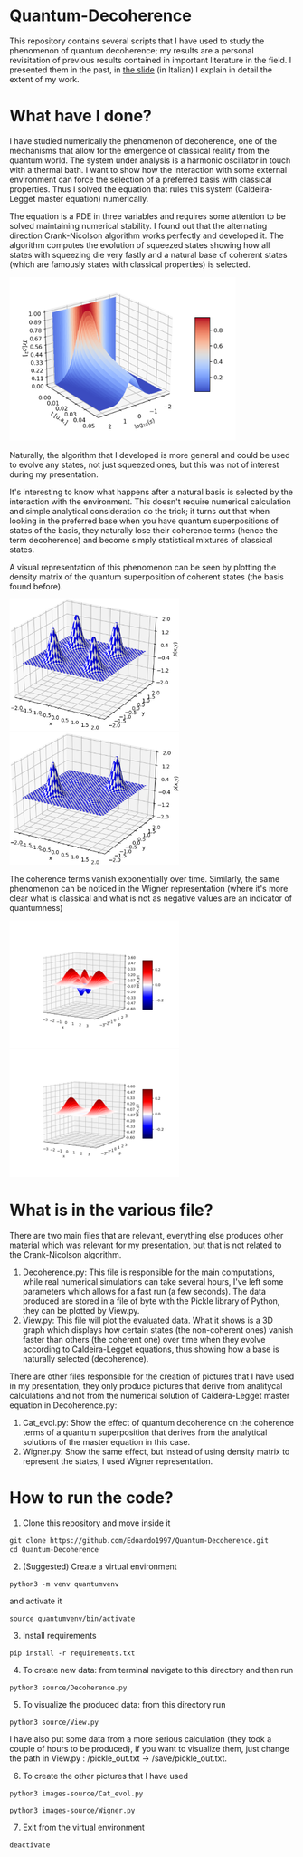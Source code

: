 # Quantum-Decoherence

This repository contains several scripts that I have used to study the phenomenon of quantum decoherence; my results are a personal revisitation of previous results contained in important literature in the field. I presented them in the past, in [the slide](https://github.com/Edoardo1997/Quantum-Decoherence/blob/main/Presentation.pdf) (in Italian) I explain in detail the extent of my work.
# What have I done?

I have studied numerically the phenomenon of decoherence, one of the mechanisms that allow for the emergence of classical reality from the quantum world. The system under analysis is a harmonic oscillator in touch with a thermal bath. I want to show how the interaction with some external environment can force the selection of a preferred basis with classical properties. Thus I solved the equation that rules this system (Caldeira-Legget master equation) numerically. 

The equation is a PDE in three variables and requires some attention to be solved maintaining numerical stability. I found out that the alternating direction Crank-Nicolson algorithm works perfectly and developed it. 
The algorithm computes the evolution of squeezed states showing how all states with squeezing die very fastly and a natural base of coherent states (which are famously states with classical properties) is selected.

<img src="/images/decoherence_filter.png" alt="drawing" width="400"/>

Naturally, the algorithm that I developed is more general and could be used to evolve any states, not just squeezed ones, but this was not of interest during my presentation.

It's interesting to know what happens after a natural basis is selected by the interaction with the environment. This doesn't require numerical calculation and simple analytical consideration do the trick; it turns out that when looking in the preferred base when you have quantum superpositions of states of the basis, they naturally lose their coherence terms (hence the term decoherence) and become simply statistical mixtures of classical states.

A visual representation of this phenomenon can be seen by plotting the density matrix of the quantum superposition of coherent states (the basis found before).

<p float="left">
  <img src="/images/cat_init.png" width="300" />
  <img src="/images/cat_final.png" width="300" /> 
</p>

The coherence terms vanish exponentially over time.
Similarly, the same phenomenon can be noticed in the Wigner representation (where it's more clear what is classical and what is not as negative values are an indicator of quantumness)

<p float="left">
  <img src="/images/Wigner_init.png" width="300" />
  <img src="/images/Wigner_final.png" width="300" /> 
</p>
  
# What is in the various file?

There are two main files that are relevant, everything else produces other material which was relevant for my presentation, but that is not related to the Crank-Nicolson algorithm.
1. Decoherence.py: This file is responsible for the main computations, while real numerical simulations can take several hours, I've left some parameters which allows for a fast run (a few seconds). The data produced are stored in a file of byte with the Pickle library of Python, they can be plotted by View.py.
2. View.py: This file will plot the evaluated data. What it shows is a 3D graph which displays how certain states (the non-coherent ones) vanish faster than others (the coherent one) over time when they evolve according to Caldeira-Legget equations, thus showing how a base is naturally selected (decoherence).

There are other files responsible for the creation of pictures that I have used in my presentation, they only produce pictures that derive from analitycal calculations and not from the numerical solution of Caldeira-Legget master equation in Decoherence.py:
1. Cat_evol.py: Show the effect of quantum decoherence on the coherence terms of a quantum superposition that derives from the analytical solutions of the master equation in this case. 
2. Wigner.py: Show the same effect, but instead of using density matrix to represent the states, I used Wigner representation.

# How to run the code?
1. Clone this repository and move inside it
```
git clone https://github.com/Edoardo1997/Quantum-Decoherence.git
cd Quantum-Decoherence
```
2. (Suggested) Create a virtual environment
```
python3 -m venv quantumvenv
```
and activate it
```
source quantumvenv/bin/activate
```
3. Install requirements
```
pip install -r requirements.txt
```
4. To create new data: from terminal navigate to this directory and then run 
```
python3 source/Decoherence.py
```
5. To visualize the produced data: from this directory run
```
python3 source/View.py
```
I have also put some data from a more serious calculation (they took a couple of hours to be produced), if you want to visualize them, just change the path in View.py : /pickle_out.txt -> /save/pickle_out.txt.

6. To create the other pictures that I have used 
```
python3 images-source/Cat_evol.py
```
```
python3 images-source/Wigner.py
```
7. Exit from the virtual environment
```
deactivate
```
